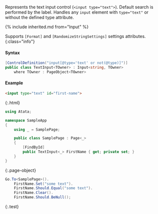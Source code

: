 Represents the text input control (`<input type="text">`).
Default search is performed by the label.
Handles any `input` element with `type="text"` or without the defined type attribute.

{% include inherited.md from="Input" %}

Supports `[Format]` and `[RandomizeStringSettings]` settings attributes.
{:class="info"}

#### Syntax

```cs
[ControlDefinition("input[@type='text' or not(@type)]")]
public class TextInput<TOwner> : Input<string, TOwner>
    where TOwner : PageObject<TOwner>
```

#### Example

```html
<input type="text" id="first-name">
```
{:.html}

```cs
using Atata;

namespace SampleApp
{
    using _ = SamplePage;

    public class SamplePage : Page<_>
    {
        [FindById]
        public TextInput<_> FirstName { get; private set; }
    }
}
```
{:.page-object}

```cs
Go.To<SamplePage>().
    FirstName.Set("some text").
    FirstName.Should.Equal("some text").
    FirstName.Clear().
    FirstName.Should.BeNull();
```
{:.test}